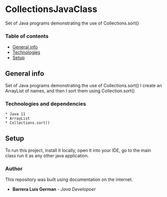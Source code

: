 # CollectionsJavaClass
Set of Java programs demonstrating the use of Collections.sort()


### Table of contents
* [General info](#general-info)
* [Technologies](#technologies)
* [Setup](#setup)

## General info

Set of Java programs demonstrating the use of Collections.sort()
I create an ArrayList of names, and then I sort them using Collection.sort()

### Technologies and dependencies


````
* Java 11
* ArrayList
* Collections.sort()
````

## Setup
To run this project, install it locally, open it into your IDE, go to the main class run it as any other java 
application. 


### Author
This repository was built using documentation on the internet.

* **Barrera Luis German**  - *Java Developoer*




 
 


